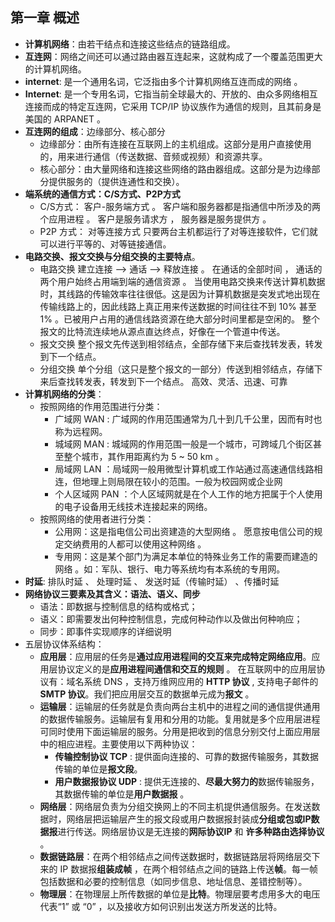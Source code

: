 ## 第一章 概述
* **计算机网络**：由若干结点和连接这些结点的链路组成。
* **互连网**：网络之间还可以通过路由器互连起来，这就构成了一个覆盖范围更大的计算机网络。
* **internet**: 是一个通用名词，它泛指由多个计算机网络互连而成的网络 。
* **Internet**: 是一个专用名词，它指当前全球最大的、开放的、由众多网络相互连接而成的特定互连网，它采用 TCP/IP  协议族作为通信的规则，且其前身是美国的 ARPANET 。
* **互连网的组成**：边缘部分、核心部分
    * 边缘部分：由所有连接在互联网上的主机组成。这部分是用户直接使用的，用来进行通信（传送数据、音频或视频）和资源共享。
    * 核心部分：由大量网络和连接这些网络的路由器组成。这部分是为边缘部分提供服务的（提供连通性和交换）。
* **端系统的通信方式：C/S方式、P2P方式** 
    * C/S方式：
    客户-服务端方式 。 
    客户端和服务器都是指通信中所涉及的两个应用进程 。 
    客户是服务请求方 ， 服务器是服务提供方 。 
    * P2P 方式：
    对等连接方式
    只要两台主机都运行了对等连接软件，它们就可以进行平等的、对等链接通信。
* **电路交换、报文交换与分组交换的主要特点**。
    * 电路交换
    建立连接 --> 通话 --> 释放连接  。 
    在通话的全部时间 ， 通话的两个用户始终占用端到端的通信资源 。
    当使用电路交换来传送计算机数据时，其线路的传输效率往往很低。这是因为计算机数据是突发式地出现在传输线路上的，因此线路上真正用来传送数据的时间往往不到 10% 甚至 1% 。已被用户占用的通信线路资源在绝大部分时间里都是空闲的。
    整个报文的比特流连续地从源点直达终点，好像在一个管道中传送。
    * 报文交换
    整个报文先传送到相邻结点，全部存储下来后查找转发表，转发到下一个结点。
    * 分组交换
    单个分组（这只是整个报文的一部分）传送到相邻结点，存储下来后查找转发表，转发到下一个结点。
    高效、灵活、迅速、可靠
* **计算机网络的分类**：
    * 按照网络的作用范围进行分类：
        * 广域网 WAN : 广域网的作用范围通常为几十到几千公里，因而有时也称为远程网。
        * 城域网 MAN : 城域网的作用范围一般是一个城市，可跨域几个街区甚至整个城市，其作用距离约为 5 ~ 50 km 。
        * 局域网 LAN ：局域网一般用微型计算机或工作站通过高速通信线路相连，但地理上则局限在较小的范围。一般为校园网或企业网
        * 个人区域网 PAN ：个人区域网就是在个人工作的地方把属于个人使用的电子设备用无线技术连接起来的网络。
    * 按照网络的使用者进行分类：
        * 公用网：这是指电信公司出资建造的大型网络 。 愿意按电信公司的规定交纳费用的人都可以使用这种网络 。 
        * 专用网：这是某个部门为满足本单位的特殊业务工作的需要而建造的网络 。如：军队、银行、电力等系统均有本系统的专用网。
* **时延**: 排队时延 、 处理时延 、 发送时延（传输时延） 、传播时延
* **网络协议三要素及其含义：语法、语义、同步** 
    * 语法：即数据与控制信息的结构或格式；
    * 语义：即需要发出何种控制信息，完成何种动作以及做出何种响应；
    * 同步：即事件实现顺序的详细说明
* 五层协议体系结构：
    * **应用层**：应用层的任务是**通过应用进程间的交互来完成特定网络应用**。应用层协议定义的是**应用进程间通信和交互的规则** 。 在互联网中的应用层协议有：域名系统 DNS ，支持万维网应用的 **HTTP 协议** , 支持电子邮件的 **SMTP 协议**。我们把应用层交互的数据单元成为**报文** 。 
    * **运输层**：运输层的任务就是负责向两台主机中的进程之间的通信提供通用的数据传输服务。运输层有复用和分用的功能。复用就是多个应用层进程可同时使用下面运输层的服务。分用是把收到的信息分别交付上面应用层中的相应进程。主要使用以下两种协议：
        * **传输控制协议 TCP** : 提供面向连接的、可靠的数据传输服务，其数据传输的单位是**报文段**。 
        * **用户数据报协议 UDP** : 提供无连接的、**尽最大努力的**数据传输服务，其数据传输的单位是**用户数据报** 。 
    * **网络层**：网络层负责为分组交换网上的不同主机提供通信服务。在发送数据时，网络层把运输层产生的报文段或用户数据报封装成**分组或包或IP数据报**进行传送。网络层协议是无连接的**网际协议IP** 和 **许多种路由选择协议** 。 
    * **数据链路层**：在两个相邻结点之间传送数据时，数据链路层将网络层交下来的 IP 数据报**组装成帧** ，在两个相邻结点之间的链路上传送**帧**。每一帧包括数据和必要的控制信息（如同步信息、地址信息、差错控制等）。
    * **物理层**：在物理层上所传数据的单位是**比特**。物理层要考虑用多大的电压代表“1” 或 “0” ，以及接收方如何识别出发送方所发送的比特。 
